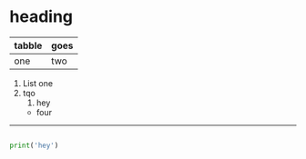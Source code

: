 # heading
|tabble|goes|
|---|---|
|one|two|

1. List one
2. tqo
   1. hey
   - four
   
---
```python

print('hey')

```
   
